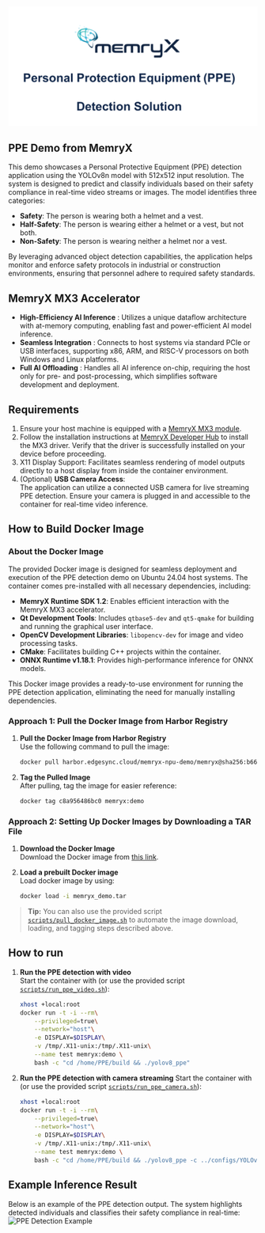 ![Memryx PPE Demo Logo](media/ppe_logo.png)

## PPE Demo from MemryX

This demo showcases a Personal Protective Equipment (PPE) detection application using the YOLOv8n model with 512x512 input resolution. The system is designed to predict and classify individuals based on their safety compliance in real-time video streams or images. The model identifies three categories:

- **Safety**: The person is wearing both a helmet and a vest.
- **Half-Safety**: The person is wearing either a helmet or a vest, but not both.
- **Non-Safety**: The person is wearing neither a helmet nor a vest.

By leveraging advanced object detection capabilities, the application helps monitor and enforce safety protocols in industrial or construction environments, ensuring that personnel adhere to required safety standards.

## MemryX MX3 Accelerator
- **High-Efficiency AI Inference** : Utilizes a unique dataflow architecture with at-memory computing, enabling fast and power-efficient AI model inference.
- **Seamless Integration** : Connects to host systems via standard PCIe or USB interfaces, supporting x86, ARM, and RISC-V processors on both Windows and Linux platforms.
- **Full AI Offloading** : Handles all AI inference on-chip, requiring the host only for pre- and post-processing, which simplifies software development and deployment.

## Requirements

1. Ensure your host machine is equipped with a [MemryX MX3 module](https://developer.memryx.com/get_started/hardware_setup.html).
2. Follow the installation instructions at [MemryX Developer Hub](https://developer.memryx.com/get_started/install.html) to install the MX3 driver. Verify that the driver is successfully installed on your device before proceeding.
3. X11 Display Support: Facilitates seamless rendering of model outputs directly to a host display from inside the container environment.
4. (Optional) **USB Camera Access**:  
    The application can utilize a connected USB camera for live streaming PPE detection. Ensure your camera is plugged in and accessible to the container for real-time video inference.

## How to Build Docker Image

### About the Docker Image

The provided Docker image is designed for seamless deployment and execution of the PPE detection demo on Ubuntu 24.04 host systems. The container comes pre-installed with all necessary dependencies, including:

- **MemryX Runtime SDK 1.2**: Enables efficient interaction with the MemryX MX3 accelerator.
- **Qt Development Tools**: Includes `qtbase5-dev` and `qt5-qmake` for building and running the graphical user interface.
- **OpenCV Development Libraries**: `libopencv-dev` for image and video processing tasks.
- **CMake**: Facilitates building C++ projects within the container.
- **ONNX Runtime v1.18.1**: Provides high-performance inference for ONNX models.

This Docker image provides a ready-to-use environment for running the PPE detection application, eliminating the need for manually installing dependencies.

### Approach 1: Pull the Docker Image from Harbor Registry
1. **Pull the Docker Image from Harbor Registry**  
    Use the following command to pull the image:
    ```bash
    docker pull harbor.edgesync.cloud/memryx-npu-demo/memryx@sha256:b661667b07e400f3ca3e54bc6887f7812232ebc25765e74203862f0fb0a0e13e
    ```

2. **Tag the Pulled Image**  
    After pulling, tag the image for easier reference:
    ```bash
    docker tag c8a956486bc0 memryx:demo
    ```

### Approach 2: Setting Up Docker Images by Downloading a TAR File
1. **Download the Docker Image**  
    Download the Docker image from [this link](https://drive.google.com/file/d/15pgzw-eXDjuaJJjCXAuB7WoZom7jjiPz/view?usp=sharing).
    

2. **Load a prebuilt Docker image**  
    Load docker image by using:
    ```bash
    docker load -i memryx_demo.tar
    ```


> **Tip:** You can also use the provided script [`scripts/pull_docker_image.sh`](scripts/pull_docker_image.sh) to automate the image download, loading, and tagging steps described above.

## How to run
1. **Run the PPE detection with video**  
    Start the container with (or use the provided script [`scripts/run_ppe_video.sh`](scripts/run_ppe_video.sh)):
    ```bash
    xhost +local:root
    docker run -t -i --rm\
        --privileged=true\
        --network="host"\
        -e DISPLAY=$DISPLAY\
        -v /tmp/.X11-unix:/tmp/.X11-unix\
        --name test memryx:demo \
        bash -c "cd /home/PPE/build && ./yolov8_ppe"
    ```

2. **Run the PPE detection with camera streaming**
    Start the container with (or use the provided script [`scripts/run_ppe_camera.sh`](scripts/run_ppe_camera.sh)):
    ```bash
    xhost +local:root
    docker run -t -i --rm\
        --privileged=true\
        --network="host"\
        -e DISPLAY=$DISPLAY\
        -v /tmp/.X11-unix:/tmp/.X11-unix\
        --name test memryx:demo \
        bash -c "cd /home/PPE/build && ./yolov8_ppe -c ../configs/YOLOv8n_PPE_usbcam.txt"
    ```

## Example Inference Result
Below is an example of the PPE detection output. The system highlights detected individuals and classifies their safety compliance in real-time:
    ![PPE Detection Example](media/ppe.gif)

